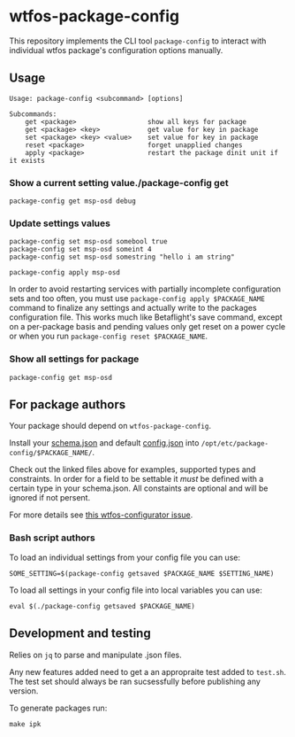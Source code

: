 # wtfos-package-config

This repository implements the CLI tool `package-config` to interact with individual wtfos package's configuration options manually.

## Usage
```
Usage: package-config <subcommand> [options]

Subcommands:
    get <package>                  show all keys for package
    get <package> <key>            get value for key in package
    set <package> <key> <value>    set value for key in package
    reset <package>                forget unapplied changes
    apply <package>                restart the package dinit unit if it exists    
```

### Show a current setting value./package-config get
```
package-config get msp-osd debug
```

### Update settings values
```
package-config set msp-osd somebool true
package-config set msp-osd someint 4
package-config set msp-osd somestring "hello i am string"

package-config apply msp-osd
```
In order to avoid restarting services with partially incomplete configuration sets and too often, you must use `package-config apply $PACKAGE_NAME` command to finalize any settings and actually write to the packages configuration file. This works much like Betaflight's save command, except on a per-package basis and pending values only get reset on a power cycle or when you run `package-config reset $PACKAGE_NAME`.

### Show all settings for package
```
package-config get msp-osd
```

## For package authors
Your package should depend on `wtfos-package-config`.

Install your [schema.json](./testschema.json) and default [config.json](./testconfig.json) into `/opt/etc/package-config/$PACKAGE_NAME/`.

Check out the linked files above for examples, supported types and constraints. In order for a field to be settable it *must* be defined with a certain type in your schema.json. All constaints are optional and will be ignored if not persent.

For more details see [this wtfos-configurator issue](https://github.com/fpv-wtf/wtfos-configurator/issues/7).

### Bash script authors
To load an individual settings from your config file you can use:
```
SOME_SETTING=$(package-config getsaved $PACKAGE_NAME $SETTING_NAME)
``` 
To load all settings in your config file into local variables you can use:
```
eval $(./package-config getsaved $PACKAGE_NAME)
```

## Development and testing

Relies on `jq` to parse and manipulate .json files.

Any new features added need to get a an appropraite test added to `test.sh`. The test set should always be ran sucsessfully before publishing any version.

To generate packages run:
```
make ipk
```